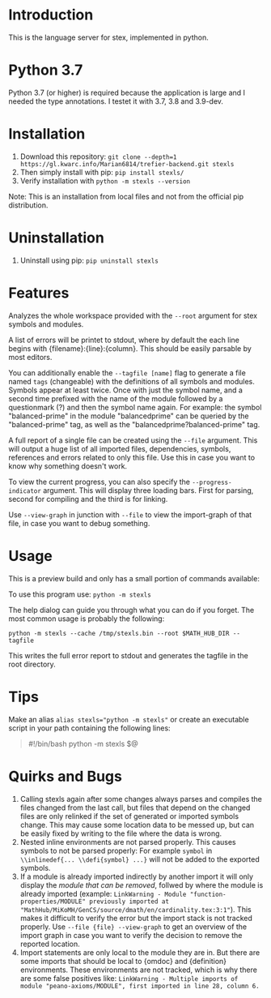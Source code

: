 # Introduction

This is the language server for stex, implemented in python.

# Python 3.7

Python 3.7 (or higher) is required because the application is large and I needed the type annotations.
I testet it with 3.7, 3.8 and 3.9-dev.

# Installation

1. Download this repository: `git clone --depth=1 https://gl.kwarc.info/Marian6814/trefier-backend.git stexls`
2. Then simply install with pip: `pip install stexls/`
3. Verify installation with `python -m stexls --version`

Note: This is an installation from local files and not from the official pip distribution.

# Uninstallation

1. Uninstall using pip: `pip uninstall stexls`

# Features

Analyzes the whole workspace provided with the `--root` argument for stex symbols and
modules.


A list of errors will be printet to stdout, where by default the each line begins with
{filename}:{line}:{column}. This should be easily parsable by most editors.


You can additionally enable the `--tagfile [name]` flag to generate a file named `tags` (changeable)
with the definitions of all symbols and modules.
Symbols appear at least twice. Once with just the symbol name, and a second time prefixed with
the name of the module followed by a questionmark (?) and then the symbol name again.
For example: the symbol "balanced-prime" in the module "balancedprime" can be queried by
the "balanced-prime" tag, as well as the "balancedprime?balanced-prime" tag.


A full report of a single file can be created using the `--file` argument.
This will output a huge list of all imported files, dependencies, symbols, references and
errors related to only this file.
Use this in case you want to know why something doesn't work.

To view the current progress, you can also specify the `--progress-indicator` argument.
This will display three loading bars. First for parsing, second for compiling and the
third is for linking.

Use `--view-graph` in junction with `--file` to view the import-graph of that file,
in case you want to debug something.

# Usage

This is a preview build and only has a small portion of commands available:

To use this program use: `python -m stexls`


The help dialog can guide you through what you can do if you forget.
The most common usage is probably the following:


`python -m stexls --cache /tmp/stexls.bin --root $MATH_HUB_DIR --tagfile`


This writes the full error report to stdout and generates the tagfile
in the root directory.

# Tips

Make an alias `alias stexls="python -m stexls"` or create an
executable script in your path containing the following lines:

> #!/bin/bash
> python -m stexls $@

# Quirks and Bugs

1. Calling stexls again after some changes always parses and compiles the files changed from the last call, but files that depend on the changed files
are only relinked if the set of generated or imported symbols change. This may cause some location data to be messed up, but can be easily fixed by
writing to the file where the data is wrong.
2. Nested inline environments are not parsed properly. This causes symbols to not be parsed properly: For example `symbol` in `\\inlinedef{... \\defi{symbol} ...}` will not be added to the exported symbols.
3. If a module is already imported indirectly by another import it will only display the *module that can be removed*, follwed by
where the module is already imported (example: `LinkWarning - Module "function-properties/MODULE" previously imported at "MathHub/MiKoMH/GenCS/source/dmath/en/cardinality.tex:3:1"`). This makes it difficult to verify the error but the import stack is not tracked properly. Use `--file {file} --view-graph` to
get an overview of the import graph in case you want to verify the decision to remove the reported location.
4. Import statements are only local to the module they are in. But there are some imports that should be local to {omdoc} and {definition} environments.
These environments are not tracked, which is why there are some false positives like: `LinkWarning - Multiple imports of module "peano-axioms/MODULE", first imported in line 28, column 6.`
